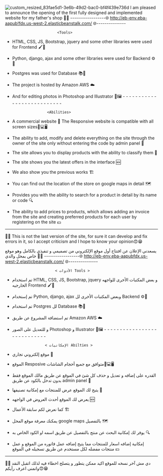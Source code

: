 ![custom_resized_83fae5d1-3e6b-49d2-bac0-bf4f439e736d](https://github.com/M7mod-hegazy/elhegaze.V_1.1/assets/68657674/b003d773-04e1-442e-8bef-00c16c5f772f)
I am pleased to announce the opening of the first fully designed and implemented website for my father's shop 🎉🎊
------------------🌐 http://eb-env.eba-aapub!fdx.us-west-2.elasticbeanstalk.com/ 🌐---------------

                            <Tools>
- HTML, CSS, JS, Bootstrap, jquery and some other libraries were used for Frontend 🖌️🎨
- Python, django, ajax and some other libraries were used for Backend ⚙️🔧
- Postgres was used for Database 📚📂
- The project is hosted by Amazon AWS ☁️
- And for editing photos in Photoshop and Illustrator 🎨🖼️
              - - - - - - - - - - - - - - - - - - - - - - - - - - -
  
                      <Abilities>
- A commercial website 🏪
The Responsive website is compatible with all screen sizes📱💻🖥️
- The ability to add, modify and delete everything on the site through the owner of the site only without entering the code by admin panel 🔑
- The site allows you to display products with the ability to classify them 📸
- The site shows you the latest offers in the interface 🆕
- We also show you the previous works 🏗️
- You can find out the location of the store on google maps in detail 🗺️
- Provides you with the ability to search for a product in detail by its name or code 🔍
- The ability to add prices to products, which allows adding an invoice from the site and creating preferred products for each user by registering on the site 💵
-------------------------------------------------- ---------------------------
  🔴🔴 This is not the last version of the site, for sure it can develop and fix errors in it, so I accept criticism and I hope to know your opinion😍😁




  يسعدني الإعلان عن افتتاح أول موقع الإلكتروني من تصميمي و تنفيذي بالكامل وهو موقع خاص بمحل والدي 🎉🎊
------------------🌐  http://eb-env.eba-aapubfdx.us-west-2.elasticbeanstalk.com/  🌐---------------

                           < الأدوات Tools >     
- تم استخدام HTML, CSS, JS, Bootstrap, jquery و بعض المكتبات الأخرى للواجهه الخارجيه Frontend 🖌️🎨
- تم إستخدام Python, django, ajax وبعض المكتبات الأخرى لل Backend ⚙️🔧
- تم استخدام Postgres لل Database 📚📂
- تم استضافة المشروع عن طريق  Amazon AWS ☁️
- و للتعديل على الصور Photoshop و Illustrator 🎨🖼️
             - - - - - - - - - - - - - - - - - - - - - - - - - - - -
  
                     < الإمكانيات Abilties >
- موقع إلكتروني تجاري 🏪
- الموقع Resposive متوافق مع جميع أحجام الشاشات📱💻🖥️
- القدره على إضافه و تعديل و حذف كل شئ في الموقع عن طريق مالك الموقع فقط بدون تدخل بالكود عن طريق admin panel 🔑
- يتيح لك الموقع عرض للمنتجات مع إمكانية تصنيفها 📸
- يعرض لك الموقع أحدث العروض في الواجهه 🆕
- كما نعرض لكم سابقة الأعمال 🏗️
- يمكنك معرفة موقع المحل google maps بالتفصيل 🗺️
- يوفر لك إمكانية البحث عن منتج بالتفصيل عن طريق اسمه او الكود الخاص به 🔍
- إمكانية إضافه اسعار للمنتجات مما يتيح إضافه عمل فاتوره من الموقع و عمل منتجات مفضله لكل مستخدم عن طريق تسجيله في الموقع 💵
-----------------------------------------------------------------------------
 🔴🔴 دي مش آخر نسخه للموقع اكيد ممكن يتطور و يتصلح اخطاء فيه لذلك اتقبل النقد واتمنى اعرف رأيكم😍😁

